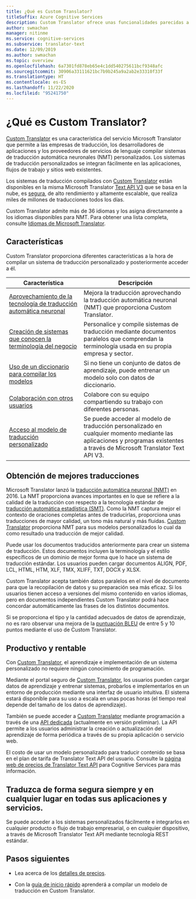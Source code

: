 ```yaml
---
title: ¿Qué es Custom Translator?
titleSuffix: Azure Cognitive Services
description: Custom Translator ofrece unas funcionalidades parecidas a las que presenta Microsoft Translator Hub para la traducción automática estadística (SMT), pero exclusivamente para sistemas de traducción automática neuronales (NMT).
author: swmachan
manager: nitinme
ms.service: cognitive-services
ms.subservice: translator-text
ms.date: 12/09/2019
ms.author: swmachan
ms.topic: overview
ms.openlocfilehash: 6a7301fd878eb65e4c1dd540275611bcf9348afc
ms.sourcegitcommit: 30906a33111621bc7b9b245a9a2ab2e33310f33f
ms.translationtype: HT
ms.contentlocale: es-ES
ms.lasthandoff: 11/22/2020
ms.locfileid: "95241750"
---
```

# <a name="what-is-custom-translator"></a>¿Qué es Custom Translator?

[Custom Translator](https://portal.customtranslator.azure.ai) es una característica del servicio Microsoft Translator que permite a las empresas de traducción, los desarrolladores de aplicaciones y los proveedores de servicios de lenguaje compilar sistemas de traducción automática neuronales (NMT) personalizados. Los sistemas de traducción personalizados se integran fácilmente en las aplicaciones, flujos de trabajo y sitios web existentes.

Los sistemas de traducción compilados con [Custom Translator](https://portal.customtranslator.azure.ai) están disponibles en la misma Microsoft Translator [Text API V3](../reference/v3-0-translate.md?tabs=curl) que se basa en la nube, es [segura](https://cognitive.uservoice.com/knowledgebase/articles/1147537-api-and-customization-confidentiality), de alto rendimiento y altamente escalable, que realiza miles de millones de traducciones todos los días.

Custom Translator admite más de 36 idiomas y los asigna directamente a los idiomas disponibles para NMT. Para obtener una lista completa, consulte [Idiomas de Microsoft Translator](../language-support.md#customization).

## <a name="features"></a>Características

Custom Translator proporciona diferentes características a la hora de compilar un sistema de traducción personalizado y posteriormente acceder a él.

|Característica  |Descripción  |
|---------|---------|
|[Aprovechamiento de la tecnología de traducción automática neuronal](https://www.microsoft.com/translator/blog/2016/11/15/microsoft-translator-launching-neural-network-based-translations-for-all-its-speech-languages/)     |  Mejora la traducción aprovechando la traducción automática neuronal (NMT) que proporciona Custom Translator.       |
|[Creación de sistemas que conocen la terminología del negocio](what-are-parallel-documents.md)     |  Personalice y compile sistemas de traducción mediante documentos paralelos que comprendan la terminología usada en su propia empresa y sector.       |
|[Uso de un diccionario para compilar los modelos](what-is-dictionary.md)     |   Si no tiene un conjunto de datos de aprendizaje, puede entrenar un modelo solo con datos de diccionario.       |
|[Colaboración con otros usuarios](how-to-manage-settings.md#share-your-workspace)     |   Colabore con su equipo compartiendo su trabajo con diferentes personas.     |
|[Acceso al modelo de traducción personalizado](../reference/v3-0-translate.md?tabs=curl)     |  Se puede acceder al modelo de traducción personalizado en cualquier momento mediante las aplicaciones y programas existentes a través de Microsoft Translator Text API V3.       |

## <a name="get-better-translations"></a>Obtención de mejores traducciones

Microsoft Translator lanzó la [traducción automática neuronal (NMT)](https://www.microsoft.com/translator/blog/2016/11/15/microsoft-translator-launching-neural-network-based-translations-for-all-its-speech-languages/) en 2016. La NMT proporciona avances importantes en lo que se refiere a la calidad de la traducción con respecto a la tecnología estándar de [traducción automática estadística (SMT)](https://en.wikipedia.org/wiki/Statistical_machine_translation). Como la NMT captura mejor el contexto de oraciones completas antes de traducirlas, proporciona unas traducciones de mayor calidad, un tono más natural y más fluidas. [Custom Translator](https://portal.customtranslator.azure.ai) proporciona NMT para sus modelos personalizados lo cual da como resultado una traducción de mejor calidad.

Puede usar los documentos traducidos anteriormente para crear un sistema de traducción. Estos documentos incluyen la terminología y el estilo específicos de un dominio de mejor forma que lo hace un sistema de traducción estándar. Los usuarios pueden cargar documentos ALIGN, PDF, LCL, HTML, HTM, XLF, TMX, XLIFF, TXT, DOCX y XLSX.

Custom Translator acepta también datos paralelos en el nivel de documento para que la recopilación de datos y su preparación sea más eficaz. Si los usuarios tienen acceso a versiones del mismo contenido en varios idiomas, pero en documentos independientes Custom Translator podrá hace concordar automáticamente las frases de los distintos documentos.

Si se proporciona el tipo y la cantidad adecuados de datos de aprendizaje, no es raro observar una mejora de la [puntuación BLEU](what-is-bleu-score.md) de entre 5 y 10 puntos mediante el uso de Custom Translator.

## <a name="be-productive-and-cost-effective"></a>Productivo y rentable

Con [Custom Translator](https://portal.customtranslator.azure.ai), el aprendizaje e implementación de un sistema personalizado no requiere ningún conocimiento de programación.

Mediante el portal seguro de [Custom Translator](https://portal.customtranslator.azure.ai), los usuarios pueden cargar datos de aprendizaje y entrenar sistemas, probarlos e implementarlos en un entorno de producción mediante una interfaz de usuario intuitiva. El sistema estará disponible para su uso a escala en unas pocas horas (el tiempo real depende del tamaño de los datos de aprendizaje).

También se puede acceder a [Custom Translator](https://portal.customtranslator.azure.ai) mediante programación a través de una [API dedicada](https://custom-api.cognitive.microsofttranslator.com/swagger/) (actualmente en versión preliminar). La API permite a los usuarios administrar la creación o actualización del aprendizaje de forma periódica a través de su propia aplicación o servicio web.

El costo de usar un modelo personalizado para traducir contenido se basa en el plan de tarifa de Translator Text API del usuario. Consulte la [página web de precios de Translator Text API](https://azure.microsoft.com/pricing/details/cognitive-services/translator-text-api/) para Cognitive Services para más información.

## <a name="securely-translate-anytime-anywhere-on-all-your-apps-and-services"></a>Traduzca de forma segura siempre y en cualquier lugar en todas sus aplicaciones y servicios.

Se puede acceder a los sistemas personalizados fácilmente e integrarlos en cualquier producto o flujo de trabajo empresarial, o en cualquier dispositivo, a través de Microsoft Translator Text API mediante tecnología REST estándar.

## <a name="next-steps"></a>Pasos siguientes

- Lea acerca de los [detalles de precios](https://azure.microsoft.com/pricing/details/cognitive-services/translator-text-api/).

- Con la [guía de inicio rápido](quickstart-build-deploy-custom-model.md) aprenderá a compilar un modelo de traducción en Custom Translator.

